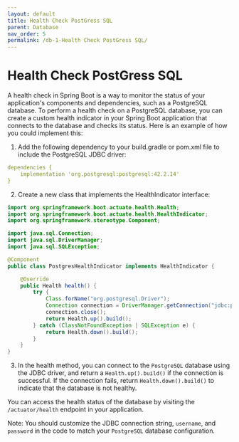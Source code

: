 ```yaml
---
layout: default
title: Health Check PostGress SQL
parent: Database
nav_order: 5
permalink: /db-1-Health Check PostGress SQL/
---
```

# Health Check PostGress SQL
A health check in Spring Boot is a way to monitor the status of your application's components and dependencies, such as a PostgreSQL database. To perform a health check on a PostgreSQL database, you can create a custom health indicator in your Spring Boot application that connects to the database and checks its status. Here is an example of how you could implement this:

1. Add the following dependency to your build.gradle or pom.xml file to include the PostgreSQL JDBC driver:

```yaml
dependencies {
    implementation 'org.postgresql:postgresql:42.2.14'
}
```
2. Create a new class that implements the HealthIndicator interface:
```java
import org.springframework.boot.actuate.health.Health;
import org.springframework.boot.actuate.health.HealthIndicator;
import org.springframework.stereotype.Component;

import java.sql.Connection;
import java.sql.DriverManager;
import java.sql.SQLException;

@Component
public class PostgresHealthIndicator implements HealthIndicator {

    @Override
    public Health health() {
        try {
            Class.forName("org.postgresql.Driver");
            Connection connection = DriverManager.getConnection("jdbc:postgresql://localhost:5432/postgres", "postgres", "password");
            connection.close();
            return Health.up().build();
        } catch (ClassNotFoundException | SQLException e) {
            return Health.down().build();
        }
    }
}
```

3. In the health method, you can connect to the `PostgreSQL` database using the JDBC driver, and return a `Health.up().build()` if the connection is successful. If the connection fails, return `Health.down().build()` to indicate that the database is not healthy.

You can access the health status of the database by visiting the `/actuator/health` endpoint in your application.

Note: You should customize the JDBC connection string, `username`, and `password` in the code to match your `PostgreSQL` database configuration.
